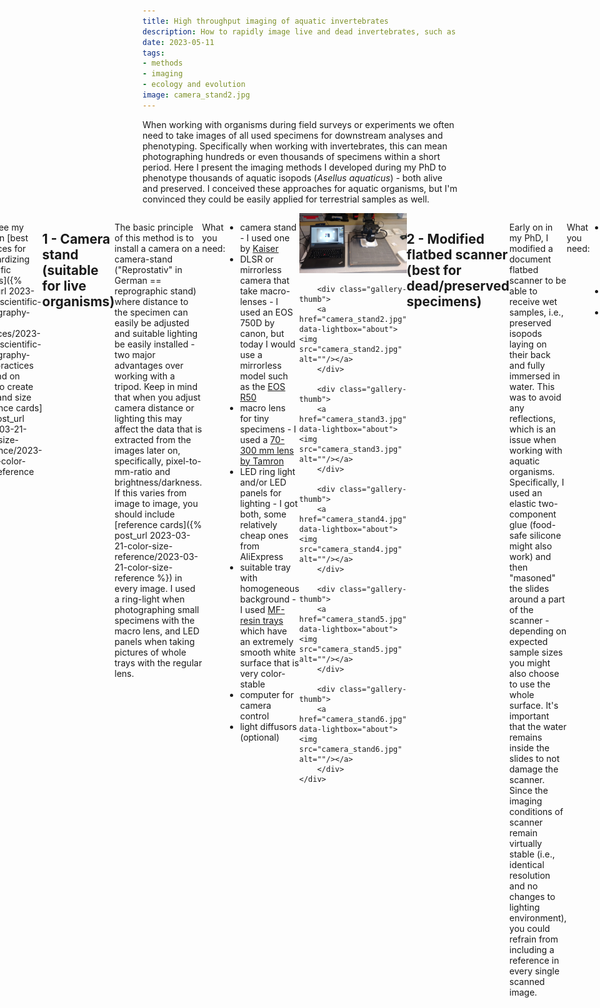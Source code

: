 ```yaml
---
title: High throughput imaging of aquatic invertebrates
description: How to rapidly image live and dead invertebrates, such as isopods 
date: 2023-05-11
tags: 
- methods
- imaging 
- ecology and evolution
image: camera_stand2.jpg
---
```

 
When working with organisms during field surveys or experiments we often need to take images of all used specimens for downstream analyses and phenotyping. Specifically when working with invertebrates, this can mean photographing hundreds or even thousands of specimens within a short period. Here I present the imaging methods I developed during my PhD to phenotype thousands of aquatic isopods (*Asellus aquaticus*) - both alive and preserved. I conceived these approaches for aquatic organisms, but I'm convinced they could be easily applied for terrestrial samples as well. 
 
 <div style="display: flex; justify-content: center;">
	<div class="gallery-grid">
		<div class="gallery-thumb">
		<a href="photographed1.jpg" data-lightbox="about" data-title="Asellus aquaticus (live specimen), photographed from a camera stand using a macro-lens (image downsized for website).">
		<img src="photographed1.jpg"/></a>
		</div>
	
		<div class="gallery-thumb">
		<a href="photographed2.jpg" data-lightbox="about" data-title="Asellus aquaticus (live specimens), photographed from a camera stand using the default lens (image downsized for website).">
		<img src="photographed2.jpg"/></a>
		</div>

		<div class="gallery-thumb">
		<a href="scanned1.jpg" data-lightbox="about" data-title="Asellus aquaticus (preserved specimens), scanned with a modified flatbed scanner (image downsized for website).">
		<img src="scanned1.jpg"/></a>
		</div>
	</div>
</div>
 
Also see my post on  [best practices for standardizing scientific images]({% post_url 2023-01-01-scientific-photography-best-practices/2023-01-01-scientific-photography-best-practices %}) and on [how to create color and size reference cards]({% post_url 2023-03-21-color-size-reference/2023-03-21-color-size-reference %}). 
 
## 1 - Camera stand (suitable for live organisms)

The basic principle of this method is to install a camera on a camera-stand ("Reprostativ" in German == reprographic stand) where distance to the specimen can easily be adjusted and suitable lighting be easily installed - two major advantages over working with a tripod. Keep in mind that when you adjust camera distance or lighting this may affect the data that is extracted from the images later on, specifically, pixel-to-mm-ratio and brightness/darkness. If this varies from image to image, you should include [reference cards]({% post_url 2023-03-21-color-size-reference/2023-03-21-color-size-reference %}) in every image. I used a ring-light when photographing small specimens with the macro lens, and LED panels when taking pictures of whole trays with the regular lens. 


What you need:
- camera stand - I used one by [Kaiser](https://www.kaiser-fototechnik.de/en/produkte/artikel.php?document=/en/produkte/2_1_produktanzeige.asp&display=1&nr=5510)
- DLSR or mirrorless camera that take macro-lenses - I used an EOS 750D by canon, but today I would use a mirrorless model such as the [EOS R50](https://store.canon.se/canon-eos-r50-mirrorless-camera-body-black/5811C030/)
- macro lens for tiny specimens - I used a [70-300 mm lens by Tamron](https://www.fotosidan.se/prylar/objektiv/zoomobjektiv/tamron/tamron-af-70-300mm-f-4_12894)
- LED ring light and/or LED panels for lighting - I got both, some relatively cheap ones from AliExpress 
- suitable tray with homogeneous background - I used [MF-resin trays](https://www.chemoline.at/laborartikel_aus_kunststoff_gummi_kork/instrumentenschalen_aus_melamin-formaldehyd-harz.html) which have an extremely smooth white surface that is very color-stable
- computer for camera control
- light diffusors (optional) 

<div style="display: flex; justify-content: center;">
	<div class="gallery-grid">
		<div class="gallery-thumb">
		<a href="camera_stand1.jpg" data-lightbox="about"><img src="camera_stand1.jpg" alt=""/></a>
		</div>
	
		<div class="gallery-thumb">
		<a href="camera_stand2.jpg" data-lightbox="about"><img src="camera_stand2.jpg" alt=""/></a>
		</div>

		<div class="gallery-thumb">
		<a href="camera_stand3.jpg" data-lightbox="about"><img src="camera_stand3.jpg" alt=""/></a>
		</div>
		
		<div class="gallery-thumb">
		<a href="camera_stand4.jpg" data-lightbox="about"><img src="camera_stand4.jpg" alt=""/></a>
		</div>
	
		<div class="gallery-thumb">
		<a href="camera_stand5.jpg" data-lightbox="about"><img src="camera_stand5.jpg" alt=""/></a>
		</div>

		<div class="gallery-thumb">
		<a href="camera_stand6.jpg" data-lightbox="about"><img src="camera_stand6.jpg" alt=""/></a>
		</div>
	</div>
</div>


## 2 - Modified flatbed scanner (best for dead/preserved specimens)

Early on in my PhD, I modified a document flatbed scanner to be able to receive wet samples, i.e., preserved isopods laying on their back and fully immersed in water. This was to avoid any reflections, which is an issue when working with aquatic organisms. Specifically, I used an elastic two-component glue (food-safe silicone might also work) and then "masoned" the slides around a part of the scanner - depending on expected sample sizes you might also choose to use the whole surface. It's important that the water remains inside the slides to not damage the scanner. Since the imaging conditions of scanner remain virtually stable (i.e., identical resolution and no changes to lighting environment), you could refrain from including a reference in every single scanned image. 

What you need:

- flatbed scanner - I used an [Epson Perfection V39](https://www.epson.co.uk/en_GB/products/scanners/consumer/perfection-v39/p/14157)
- microscope slides
- two-component glue (or silicone or something with similar properties). 

<div style="display: flex; justify-content: center;">
	<div class="gallery-grid">
		<div class="gallery-thumb">
		<a href="scanner1.jpg" data-lightbox="about"><img src="scanner1.jpg" alt=""/></a>
		</div>
	
		<div class="gallery-thumb">
		<a href="scanner2.jpg" data-lightbox="about"><img src="scanner2.jpg" alt=""/></a>
		</div>

		<div class="gallery-thumb">
		<a href="scanner3.jpg" data-lightbox="about"><img src="scanner3.jpg" alt=""/></a>
		</div>
	</div>
</div>